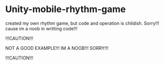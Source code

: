 # Unity-mobile-rhythm-game
created my own rhythm game, but code and operation is childish. Sorry!!! cause im a noob in writting code!!!

!!!CAUTION!!!

NOT A GOOD EXAMPLE!!!
IM A NOOB!!! SORRY!!!

!!!CAUTION!!!

